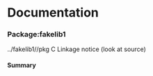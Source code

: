 # Documentation
### Package:fakelib1
../fakelib1//pkg
C Linkage notice (look at source)
#### Summary
